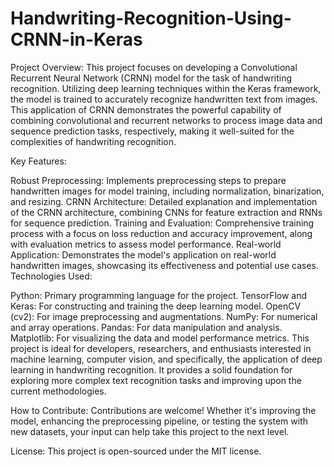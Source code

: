 # Handwriting-Recognition-Using-CRNN-in-Keras
Project Overview:
This project focuses on developing a Convolutional Recurrent Neural Network (CRNN) model for the task of handwriting recognition. Utilizing deep learning techniques within the Keras framework, the model is trained to accurately recognize handwritten text from images. This application of CRNN demonstrates the powerful capability of combining convolutional and recurrent networks to process image data and sequence prediction tasks, respectively, making it well-suited for the complexities of handwriting recognition.

Key Features:

Robust Preprocessing: Implements preprocessing steps to prepare handwritten images for model training, including normalization, binarization, and resizing.
CRNN Architecture: Detailed explanation and implementation of the CRNN architecture, combining CNNs for feature extraction and RNNs for sequence prediction.
Training and Evaluation: Comprehensive training process with a focus on loss reduction and accuracy improvement, along with evaluation metrics to assess model performance.
Real-world Application: Demonstrates the model's application on real-world handwritten images, showcasing its effectiveness and potential use cases.
Technologies Used:

Python: Primary programming language for the project.
TensorFlow and Keras: For constructing and training the deep learning model.
OpenCV (cv2): For image preprocessing and augmentations.
NumPy: For numerical and array operations.
Pandas: For data manipulation and analysis.
Matplotlib: For visualizing the data and model performance metrics.
This project is ideal for developers, researchers, and enthusiasts interested in machine learning, computer vision, and specifically, the application of deep learning in handwriting recognition. It provides a solid foundation for exploring more complex text recognition tasks and improving upon the current methodologies.

How to Contribute:
Contributions are welcome! Whether it's improving the model, enhancing the preprocessing pipeline, or testing the system with new datasets, your input can help take this project to the next level.

License:
This project is open-sourced under the MIT license.
